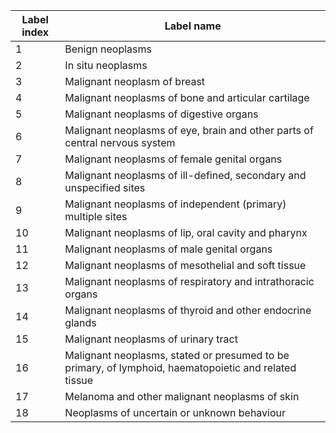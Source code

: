 | Label index | Label name |
| - | - |
| 1 | Benign neoplasms |
| 2 |	In situ neoplasms |
| 3 |	Malignant neoplasm of breast |
| 4 |	Malignant neoplasms of bone and articular cartilage |
| 5 |	Malignant neoplasms of digestive organs |
| 6 |	Malignant neoplasms of eye, brain and other parts of central nervous system |
| 7 |	Malignant neoplasms of female genital organs |
| 8 |	Malignant neoplasms of ill-defined, secondary and unspecified sites |
| 9 |	Malignant neoplasms of independent (primary) multiple sites |
| 10 |	Malignant neoplasms of lip, oral cavity and pharynx |
| 11 |	Malignant neoplasms of male genital organs |
| 12 |	Malignant neoplasms of mesothelial and soft tissue |
| 13 |	Malignant neoplasms of respiratory and intrathoracic organs |
| 14 |	Malignant neoplasms of thyroid and other endocrine glands |
| 15 |	Malignant neoplasms of urinary tract |
| 16 |	Malignant neoplasms, stated or presumed to be primary, of lymphoid, haematopoietic and related tissue |
| 17 |	Melanoma and other malignant neoplasms of skin |
| 18 |	Neoplasms of uncertain or unknown behaviour |
